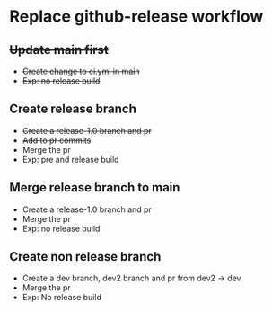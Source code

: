 # Replace github-release workflow


## ~~Update main first~~
* ~~Create change to ci.yml in main~~
* ~~Exp: no release build~~


## Create release branch 
* ~~Create a release-1.0 branch and pr~~
* ~~Add to pr commits~~
* Merge the pr
* Exp: pre and release build

## Merge release branch to main
* Create a release-1.0 branch and pr
* Merge the pr
* Exp: no release build

## Create non release branch 
* Create a dev branch, dev2 branch and pr from dev2 -> dev
* Merge the pr
* Exp: No release build




